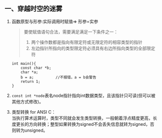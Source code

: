 ## 一、穿越时空的迷雾  
1. 函数原型与形参:实际调用时赋值=> 形参=实参  
   > 要使赋值语句合法，需要满足满足一下条件之一：  
   > 1. 两个操作数都是指向有限定符或无限定符的相容类型的指针  
   > 2. 左边指针所指向的类型限定符必须具有右边所指向类型的全部限定符  
                               
   ```  
   int main(){
       const char *b;
       char *a;
       b = a;          //不报错，a = b会警告
       return 1;
   }
   ```
2. `const int *node`表名node指针指向int数据类型，且该指针只可读(但可以被其他方式修改)。  
3. 类型转换 for ANSI C：  
   当执行算术运算时，类型不同就会发生类型转换，一般朝着浮点精度更高，长度更长的方向转换；整型如果转换为signed不会丢失信息就转为signed，否则转为unsigned。